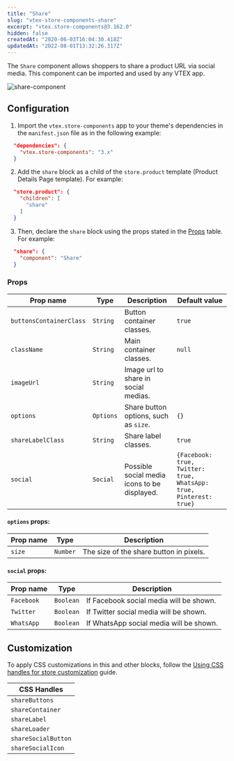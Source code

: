 ```yaml
---
title: "Share"
slug: "vtex-store-components-share"
excerpt: "vtex.store-components@3.162.0"
hidden: false
createdAt: "2020-06-03T16:04:30.418Z"
updatedAt: "2022-08-01T13:32:26.317Z"
---
```

The `Share` component allows shoppers to share a product URL via social media. This component can be imported and used by any VTEX app.

![share-component](https://user-images.githubusercontent.com/67270558/134995068-62543fb4-f2fe-4f06-b220-658f4b4c7eb1.png)

## Configuration

1. Import the `vtex.store-components` app to your theme's dependencies in the `manifest.json` file as in the following example:

```json
  "dependencies": {
    "vtex.store-components": "3.x"
  }
``` 

2. Add the `share` block as a child of the `store.product` template (Product Details Page template). For example:

```json
  "store.product": {
    "children": [
      "share"
    ]
  }
```

3. Then, declare the `share` block using the props stated in the [Props](#props) table. For example:

```json
  "share": {
    "component": "Share"
  }
```

### Props

| Prop name | Type | Description | Default value |
| --------- | ---- | ----------- | ------------- |
| `buttonsContainerClass` | `String` | Button container classes. | `true` |
| `className` | `String` | Main container classes. | `null` |
| `imageUrl` | `String` | Image url to share in social medias. ||
| `options` | `Options` | Share button options, such as `size`. | `{}` |
| `shareLabelClass` | `String` | Share label classes. | `true` |
| `social` | `Social` | Possible social media icons to be displayed. | `{Facebook: true, Twitter: true, WhatsApp: true, Pinterest: true}` |

#### `options` props:

| Prop name | Type | Description |
| --------- | ---- | ----------- | 
| `size` | `Number` | The size of the share button in pixels. |

#### `social` props:

| Prop name | Type | Description |
| --------- | ---- | ----------- |
| `Facebook` | `Boolean` | If Facebook social media will be shown. |
| `Twitter` | `Boolean` | If Twitter social media will be shown. |
| `WhatsApp` | `Boolean` | If WhatsApp social media will be shown. |

## Customization

To apply CSS customizations in this and other blocks, follow the [Using CSS handles for store customization](https://developers.vtex.com/vtex-developer-docs/docs/vtex-io-documentation-using-css-handles-for-store-customization) guide.

| CSS Handles |
| ---------- |
| `shareButtons` |
| `shareContainer` | 
| `shareLabel` | 
| `shareLoader` | 
| `shareSocialButton` | 
| `shareSocialIcon` |